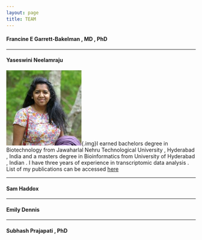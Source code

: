 ```yaml
---
layout: page
title: TEAM
---
```


#### Francine E Garrett-Bakelman , MD , PhD 

***
#### Yaseswini Neelamraju
![Yaseswini](_images/YN.jpg){.img}I earned bachelors degree in Biotechnology from Jawaharlal Nehru Technological University , Hyderabad , India and a masters degree in Bioinformatics from University of Hyderabad , Indian . I have three years of experience in transcriptomic data analysis . List of my publications can be accessed [here]({{"https://www.ncbi.nlm.nih.gov/pubmed/?term=neelamraju%2C+yaseswini"}})

***
#### Sam Haddox
***
#### Emily Dennis 
***
#### Subhash Prajapati , PhD


